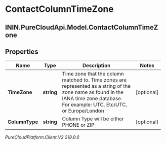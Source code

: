 # ContactColumnTimeZone

## ININ.PureCloudApi.Model.ContactColumnTimeZone

## Properties

|Name | Type | Description | Notes|
|------------ | ------------- | ------------- | -------------|
| **TimeZone** | **string** | Time zone that the column matched to. Time zones are represented as a string of the zone name as found in the IANA time zone database. For example: UTC, Etc/UTC, or Europe/London | [optional] |
| **ColumnType** | **string** | Column Type will be either PHONE or ZIP | [optional] |



_PureCloudPlatform.Client.V2 218.0.0_
